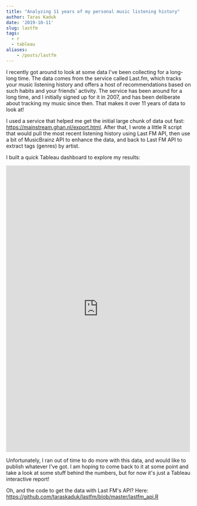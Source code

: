 ```yaml
---
title: "Analyzing 11 years of my personal music listening history"
author: Taras Kaduk
date: '2019-10-11'
slug: lastfm
tags:
  - r
  - tableau
aliases:
    - /posts/lastfm
---
```


I recently got around to look at some data I've been collecting for a long-long time. The data comes from the service called Last.fm, which tracks your music listening history and offers a host of recommendations based on such habits and your friends' activity. The service has been around for a long time, and I initially signed up for it in 2007, and has been deliberate about tracking my music since then. That makes it over 11 years of data to look at!

I used a service that helped me get the initial large chunk of data out fast:  https://mainstream.ghan.nl/export.html. After that, I wrote a little R script that would pull the most recent listening history using Last FM API, then use a bit of MusicBrainz API to enhance the data, and back to Last FM API to extract tags (genres) by artist.

I built a quick Tableau dashboard to explore my results:

<iframe src="https://public.tableau.com/views/LastFMListeningHistory/View1?:showVizHome=no&:embed=true"
 width="500" height="780" frameborder="0" allowfullscreen="allowfullscreen"></iframe>
 
 
Unfortunately, I ran out of time to do more with this data, and would like to publish whatever I've got. I am hoping to come back to it at some point and take a look at some stuff behind the numbers, but for now it's just a Tableau interactive report!

Oh, and the code to get the data with Last FM's API? Here: https://github.com/taraskaduk/lastfm/blob/master/lastfm_api.R
